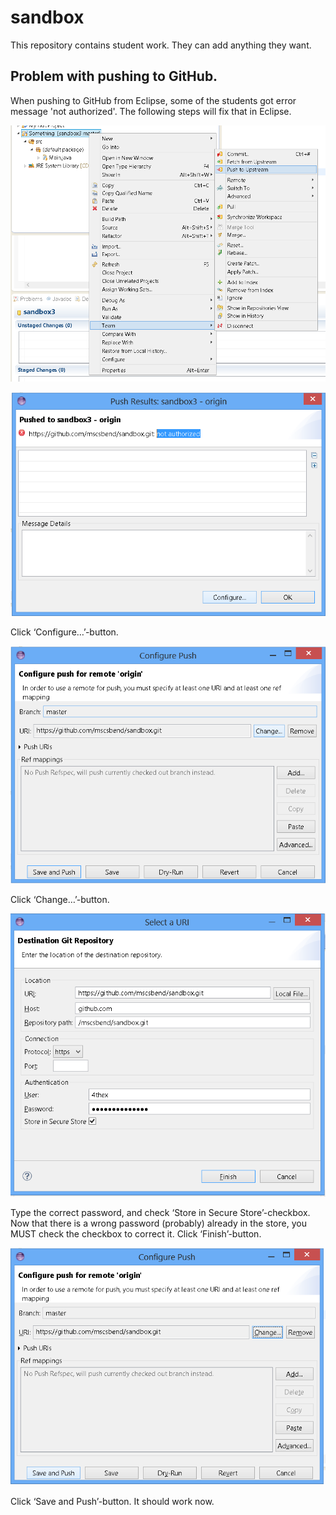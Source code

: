 sandbox
=======

This repository contains student work. They can add anything they want.

Problem with pushing to GitHub.
-------------------------------
When pushing to GitHub from Eclipse, some of the students got error message 'not authorized'.
The following steps will fix that in Eclipse.

![push](https://raw.githubusercontent.com/mscsbend/sandbox/master/4thex/images/readme/push.png)

![not authorized](https://raw.githubusercontent.com/mscsbend/sandbox/master/4thex/images/readme/push2.png)

Click ‘Configure…’-button.

![configure](https://raw.githubusercontent.com/mscsbend/sandbox/master/4thex/images/readme/configure.png)

Click ‘Change…’-button.

![Enter correct password and check](https://raw.githubusercontent.com/mscsbend/sandbox/master/4thex/images/readme/change.png)

Type the correct password, and check ‘Store in Secure Store’-checkbox. Now that there is a wrong password (probably) already in the store, you MUST check the checkbox to correct it.
Click ‘Finish’-button.

![change](https://raw.githubusercontent.com/mscsbend/sandbox/master/4thex/images/readme/configure2.png)

Click ‘Save and Push’-button.
It should work now.
